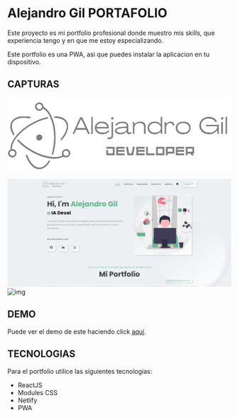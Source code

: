 # **Alejandro Gil PORTAFOLIO**

Este proyecto es mi portfolio profesional donde muestro mis skills, que experiencia tengo y en que me estoy especializando.

Este portfolio es una PWA, asi que puedes instalar la aplicacion en tu dispositivo.

## **CAPTURAS**

![img](src/assets/logo_fondo_blanco_4.png)

![img](src/assets/portfolio/portfolioWhite.png)
![img](src/assets/portfolio/portafolioBlack.png)

## **DEMO**

Puede ver el demo de este haciendo click [aquí](https://alejandrogil.netlify.app/).

## **TECNOLOGIAS**

Para el portfolio utilice las siguientes tecnologias:

- ReactJS
- Modules CSS
- Netlify
- PWA
